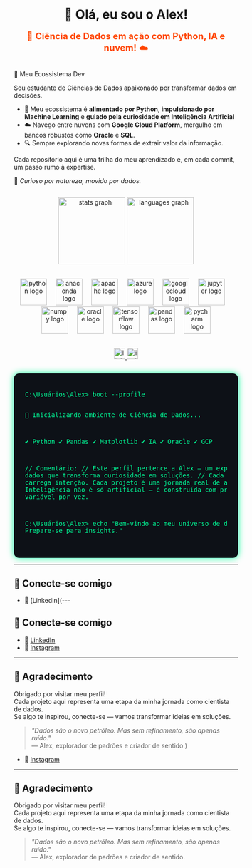 <h1 align="center">👋 Olá, eu sou o Alex!</h1>

<p align="center" style="color:#FF4500; font-size:20px;">
  🚀 <strong>Ciência de Dados em ação com Python, IA e nuvem!</strong> ☁️
</p>

##

🌱 Meu Ecossistema Dev

Sou estudante de Ciências de Dados apaixonado por transformar dados em decisões.

- 🚀 Meu ecossistema é **alimentado por Python**, **impulsionado por Machine Learning** e **guiado pela curiosidade em Inteligência Artificial**
- ☁️ Navego entre nuvens com **Google Cloud Platform**, mergulho em bancos robustos como **Oracle** e **SQL**.
- 🔍 Sempre explorando novas formas de extrair valor da informação.

Cada repositório aqui é uma trilha do meu aprendizado e, em cada commit, um passo rumo à expertise.

🧠 *Curioso por natureza, movido por dados.*
##

<div align="center">
  <img src="https://github-readme-stats.vercel.app/api?username=Alexnp-dev&hide_title=false&hide_rank=false&show_icons=true&include_all_commits=true&count_private=true&disable_animations=false&theme=tokyonight&locale=en&hide_border=false" height="150" alt="stats graph"  />
  <img src="https://github-readme-stats.vercel.app/api/top-langs?username=Alexnp-dev&locale=en&hide_title=false&layout=compact&card_width=320&langs_count=5&theme=tokyonight&hide_border=false" height="150" alt="languages graph"  />
</div>

##

<div align="center">
  <img src="https://skillicons.dev/icons?i=py" height="60" alt="python logo"  />
  <img width="12" />
  <img src="https://cdn.jsdelivr.net/gh/devicons/devicon/icons/anaconda/anaconda-original.svg" height="60" alt="anaconda logo"  />
  <img width="12" />
  <img src="https://cdn.jsdelivr.net/gh/devicons/devicon/icons/apache/apache-original.svg" height="60" alt="apache logo"  />
  <img width="12" />
  <img src="https://cdn.jsdelivr.net/gh/devicons/devicon/icons/azure/azure-original.svg" height="60" alt="azure logo"  />
  <img width="12" />
  <img src="https://cdn.jsdelivr.net/gh/devicons/devicon/icons/googlecloud/googlecloud-original.svg" height="60" alt="googlecloud logo"  />
  <img width="12" />
  <img src="https://cdn.jsdelivr.net/gh/devicons/devicon/icons/jupyter/jupyter-original.svg" height="60" alt="jupyter logo"  />
  <img width="12" />
  <img src="https://cdn.jsdelivr.net/gh/devicons/devicon/icons/numpy/numpy-original.svg" height="60" alt="numpy logo"  />
  <img width="12" />
  <img src="https://cdn.jsdelivr.net/gh/devicons/devicon/icons/oracle/oracle-original.svg" height="60" alt="oracle logo"  />
  <img width="12" />
  <img src="https://cdn.jsdelivr.net/gh/devicons/devicon/icons/tensorflow/tensorflow-original.svg" height="60" alt="tensorflow logo"  />
  <img width="12" />
  <img src="https://cdn.jsdelivr.net/gh/devicons/devicon/icons/pandas/pandas-original.svg" height="60" alt="pandas logo"  />
  <img width="12" />
  <img src="https://cdn.jsdelivr.net/gh/devicons/devicon/icons/pycharm/pycharm-original.svg" height="60" alt="pycharm logo"  />
</div>

##

<div align="center">
  <a href="https://www.linkedin.com/in/alex-nascimento2025/" target="_blank">
    <img src="https://img.shields.io/static/v1?message=LinkedIn&logo=linkedin&label=&color=0077B5&logoColor=white&labelColor=&style=for-the-badge" height="25" alt="linkedin logo"  />
  </a>
  <a href="https://www.instagram.com/alex.nasc.official?igsh=MWx5OTdueGdqaGltdw==" target="_blank">
    <img src="https://img.shields.io/static/v1?message=Instagram&logo=instagram&label=&color=E4405F&logoColor=white&labelColor=&style=for-the-badge" height="25" alt="instagram logo"  />
  </a>
</div>

##

<div style="background-color:#0d1117; color:#00ff99; padding:25px; border-radius:12px; font-family:monospace; box-shadow: 0 0 15px #00ff99;">
  <pre>
C:\Usuários\Alex> boot --profile

🔄 Inicializando ambiente de Ciência de Dados...

✔ Python ✔ Pandas ✔ Matplotlib ✔ IA ✔ Oracle ✔ GCP

// Comentário:
// Este perfil pertence a Alex — um explorador de dados que transforma curiosidade em soluções.
// Cada linha de código carrega intenção. Cada projeto é uma jornada real de aprendizado.
// Inteligência não é só artificial — é construída com propósito, uma variável por vez.

C:\Usuários\Alex> echo "Bem-vindo ao meu universo de dados. Prepare-se para insights."
  </pre>
</div>

---

## 📲 Conecte-se comigo

- 💼 [LinkedIn](---

## 📲 Conecte-se comigo

- 💼 [LinkedIn](https://www.linkedin.com/in/alex-nascimento2025/)  
- 📸 [Instagram](https://www.instagram.com/alex.nasc.official?utm_source=qr&igsh=MWx5OTdueGdqaGltdw==)  

---

## 🙏 Agradecimento

Obrigado por visitar meu perfil!  
Cada projeto aqui representa uma etapa da minha jornada como cientista de dados.  
Se algo te inspirou, conecte-se — vamos transformar ideias em soluções.

> *"Dados são o novo petróleo. Mas sem refinamento, são apenas ruído."*  
> — Alex, explorador de padrões e criador de sentido.)  
- 📸 [Instagram](https://www.instagram.com/seu-usuario)  

---

## 🙏 Agradecimento

Obrigado por visitar meu perfil!  
Cada projeto aqui representa uma etapa da minha jornada como cientista de dados.  
Se algo te inspirou, conecte-se — vamos transformar ideias em soluções.

> *"Dados são o novo petróleo. Mas sem refinamento, são apenas ruído."*  
> — Alex, explorador de padrões e criador de sentido.
